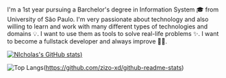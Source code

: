 I'm a 1st year pursuing a Barchelor's degree in Information System 🎓 from University of São Paulo. I'm very passionate about technology and also willing to learn and work with many different types of technologies and domains 💡. I want to use them as tools to solve real-life problems ✨. I want to become a fullstack developer and always improve 👨‍💻.

[![NIcholas's GitHub stats](https://github-readme-stats.vercel.app/api?username=zizo-xd&show_icons=true))](https://github.com/zizo-xd/github-readme-stats&show_icons=true)

![Top Langs](https://github-readme-stats.vercel.app/api/top-langs/?username=zizo-xd&layout=donut)(https://github.com/zizo-xd/github-readme-stats)
